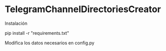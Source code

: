# TelegramChannelDirectoriesCreator

Instalación

pip install -r "requirements.txt"


Modifica los datos necesarios en config.py


